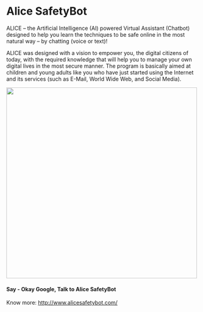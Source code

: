 # Alice SafetyBot

ALICE – the Artificial Intelligence (AI) powered Virtual Assistant (Chatbot) designed to help you learn the techniques to be safe online in the most natural way – by chatting (voice or text)! 

ALICE was designed with a vision to empower you, the digital citizens of today, with the required knowledge that will help you to manage your own digital lives in the most secure manner. The program is basically aimed at children and young adults like you who have just started using the Internet and its services (such as E-Mail, World Wide Web, and Social Media).

<img src="./img/gif.gif" width="500px">

#### Say - Okay Google, Talk to Alice SafetyBot

Know more: http://www.alicesafetybot.com/
